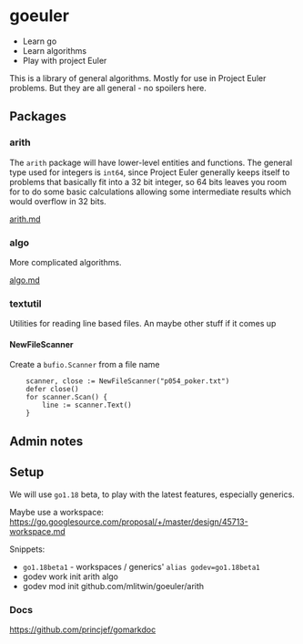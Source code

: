 # goeuler

* Learn go
* Learn algorithms
* Play with project Euler

This is a library of general algorithms. Mostly for use in Project Euler problems. But they are all general - no spoilers here.

## Packages

### arith

The `arith` package will have lower-level entities and functions. The general type used for integers is `int64`, since Project Euler generally keeps itself to problems that basically fit into a 32 bit integer, so 64 bits leaves you room for to do some basic calculations allowing some intermediate results which would overflow in 32 bits.

[arith.md](./docs/arith.md)

### algo

More complicated algorithms.

[algo.md](./docs/algo.md)

### textutil

Utilities for reading line based files. An maybe other stuff if it comes up

#### NewFileScanner

Create a `bufio.Scanner` from a file name

```
	scanner, close := NewFileScanner("p054_poker.txt")
	defer close()
	for scanner.Scan() {
		line := scanner.Text()
	}
```

## Admin notes

## Setup

We will use `go1.18` beta, to play with the latest features, especially generics.

Maybe use a workspace: 
https://go.googlesource.com/proposal/+/master/design/45713-workspace.md

Snippets:

* `go1.18beta1` - workspaces / generics' `alias godev=go1.18beta1`
* godev work init arith algo
* godev mod init github.com/mlitwin/goeuler/arith

### Docs

https://github.com/princjef/gomarkdoc
